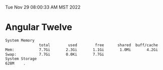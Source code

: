 Tue Nov 29 08:00:33 AM MST 2022

# Angular Twelve

```bash
System Memory
               total        used        free      shared  buff/cache   available
Mem:           7.7Gi       2.3Gi       1.1Gi       1.0Mi       4.2Gi       5.0Gi
Swap:          7.7Gi       0.0Ki       7.7Gi
System Storage
628M	.
```
